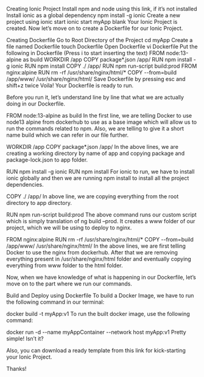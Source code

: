 Creating Ionic Project
Install npm and node using this link, if it’s not installed
Install ionic as a global dependency
npm install -g ionic
Create a new project using ionic start
ionic start myApp blank
Your Ionic Project is created. Now let’s move on to create a Dockerfile for our Ionic Project.

Creating Dockerfile
Go to Root Directory of the Project
cd myApp
Create a file named Dockerfile
touch Dockerfile
Open Dockerfile
vi Dockerfile
Put the following in Dockerfile (Press i to start inserting the text)
FROM node:13-alpine as build
WORKDIR /app
COPY package*.json /app/
RUN npm install -g ionic
RUN npm install
COPY ./ /app/
RUN npm run-script build:prod
FROM nginx:alpine
RUN rm -rf /usr/share/nginx/html/*
COPY --from=build /app/www/ /usr/share/nginx/html/
Save Dockerfile by pressing esc and shift+z twice
Voila! Your Dockerfile is ready to run.

Before you run it, let’s understand line by line that what we are actually doing in our Dockerfile.

FROM node:13-alpine as build
In the first line, we are telling Docker to use node13 alpine from dockerhub to use as a base image which will allow us to run the commands related to npm. Also, we are telling to give it a short name build which we can refer in our file further.

WORKDIR /app
COPY package*.json /app/
In the above lines, we are creating a working directory by name of app and copying package and package-lock.json to app folder.

RUN npm install -g ionic
RUN npm install
For ionic to run, we have to install ionic globally and then we are running npm install to install all the project dependencies.

COPY ./ /app/
In above line, we are copying everything from the root directory to app directory.

RUN npm run-script build:prod
The above command runs our custom script which is simply translation of ng build –prod. It creates a www folder of our project, which we will be using to deploy to nginx.

FROM nginx:alpine
RUN rm -rf /usr/share/nginx/html/*
COPY --from=build /app/www/ /usr/share/nginx/html/
In the above lines, we are first telling Docker to use the nginx from dockerhub. After that we are removing everything present in /usr/share/nginx/html folder and eventually copying everything from www folder to the html folder.

Now, when we have knowledge of what is happening in our Dockerfile, let’s move on to the part where we run our commands.

Build and Deploy using Dockerfile
To build a Docker Image, we have to run the following command in our terminal:

docker build -t myApp:v1
To run the built docker image, use the following command:

docker run -d --name myAppContainer --network host myApp:v1 
Pretty simple! Isn’t it?

Also, you can download a ready template from this link for kick-starting your Ionic Project.

Thanks!
